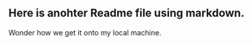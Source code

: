 Here is anohter Readme file using markdown.
------------------------------------------------


Wonder how we get it onto my local machine.

